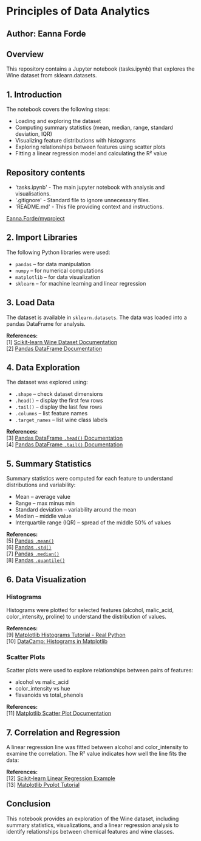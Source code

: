 # Principles of Data Analytics

## Author: Eanna Forde

## Overview
This repository contains a Jupyter notebook (tasks.ipynb) that explores the Wine dataset from sklearn.datasets. 

## 1. Introduction
The notebook covers the following steps:

- Loading and exploring the dataset
- Computing summary statistics (mean, median, range, standard deviation, IQR)
- Visualizing feature distributions with histograms
- Exploring relationships between features using scatter plots
- Fitting a linear regression model and calculating the R² value

## Repository contents
- 'tasks.ipynb' - The main jupyter notebook with analysis and visualisations.
- '.gitignore' - Standard file to ignore unnecessary files.
- 'README.md' - This file providing context and instructions.

[Eanna.Forde/myproject](https://github.com/eannaforde/Principles_of_data_analytics)

## 2. Import Libraries
The following Python libraries were used:

- `pandas` – for data manipulation  
- `numpy` – for numerical computations  
- `matplotlib` – for data visualization  
- `sklearn` – for machine learning and linear regression

## 3. Load Data
The dataset is available in `sklearn.datasets`. The data was loaded into a pandas DataFrame for analysis.  

**References:**  
[1] [Scikit-learn Wine Dataset Documentation](https://scikit-learn.org/stable/datasets/toy_dataset.html#wine-recognition-dataset)  
[2] [Pandas DataFrame Documentation](https://pandas.pydata.org/docs/reference/api/pandas.DataFrame.html)

## 4. Data Exploration
The dataset was explored using:

- `.shape` – check dataset dimensions  
- `.head()` – display the first few rows  
- `.tail()` – display the last few rows  
- `.columns` – list feature names  
- `.target_names` – list wine class labels  

**References:**  
[3] [Pandas DataFrame `.head()` Documentation](https://pandas.pydata.org/docs/reference/api/pandas.DataFrame.head.html)  
[4] [Pandas DataFrame `.tail()` Documentation](https://pandas.pydata.org/docs/reference/api/pandas.DataFrame.tail.html)

## 5. Summary Statistics
Summary statistics were computed for each feature to understand distributions and variability:

- Mean – average value  
- Range – max minus min  
- Standard deviation – variability around the mean  
- Median – middle value  
- Interquartile range (IQR) – spread of the middle 50% of values  

**References:**  
[5] [Pandas `.mean()`](https://pandas.pydata.org/docs/reference/api/pandas.DataFrame.mean.html)  
[6] [Pandas `.std()`](https://pandas.pydata.org/docs/reference/api/pandas.DataFrame.std.html)  
[7] [Pandas `.median()`](https://pandas.pydata.org/docs/reference/api/pandas.DataFrame.median.html)  
[8] [Pandas `.quantile()`](https://pandas.pydata.org/docs/reference/api/pandas.DataFrame.quantile.html)

## 6. Data Visualization
### Histograms
Histograms were plotted for selected features (alcohol, malic_acid, color_intensity, proline) to understand the distribution of values.  

**References:**  
[9] [Matplotlib Histograms Tutorial - Real Python](https://realpython.com/python-histograms/)  
[10] [DataCamp: Histograms in Matplotlib](https://www.datacamp.com/tutorial/histograms-matplotlib)

### Scatter Plots
Scatter plots were used to explore relationships between pairs of features:

- alcohol vs malic_acid  
- color_intensity vs hue  
- flavanoids vs total_phenols  

**References:**  
[11] [Matplotlib Scatter Plot Documentation](https://matplotlib.org/stable/api/_as_gen/matplotlib.pyplot.scatter.html)

## 7. Correlation and Regression
A linear regression line was fitted between alcohol and color_intensity to examine the correlation. The R² value indicates how well the line fits the data:

**References:**  
[12] [Scikit-learn Linear Regression Example](https://scikit-learn.org/stable/auto_examples/linear_model/plot_ols_ridge.html)  
[13] [Matplotlib Pyplot Tutorial](https://matplotlib.org/stable/tutorials/pyplot.html)

## Conclusion
This notebook provides an exploration of the Wine dataset, including summary statistics, visualizations, and a linear regression analysis to identify relationships between chemical features and wine classes.